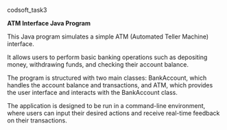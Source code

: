 codsoft_task3

**ATM Interface Java Program**

This Java program simulates a simple ATM (Automated Teller Machine) interface. 

It allows users to perform basic banking operations such as depositing money, withdrawing funds, and checking their account balance. 

The program is structured with two main classes: BankAccount, which handles the account balance and transactions, and ATM, which provides the user interface and interacts with the BankAccount class. 

The application is designed to be run in a command-line environment, where users can input their desired actions and receive real-time feedback on their transactions.
